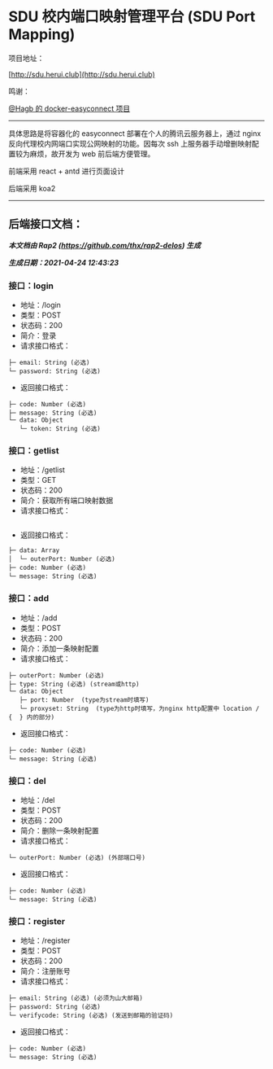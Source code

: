 # SDU 校内端口映射管理平台 (SDU Port Mapping)

项目地址：

[http://sdu.herui.club](http://sdu.herui.club)

鸣谢：

[@Hagb 的 docker-easyconnect 项目](https://github.com/Hagb/docker-easyconnect)

---

具体思路是将容器化的 easyconnect 部署在个人的腾讯云服务器上，通过 nginx 反向代理校内网端口实现公网映射的功能。因每次 ssh 上服务器手动增删映射配置较为麻烦，故开发为 web 前后端方便管理。

前端采用 react + antd 进行页面设计

后端采用 koa2

---

## 后端接口文档：

**_本文档由 Rap2 (https://github.com/thx/rap2-delos) 生成_**

**_生成日期：2021-04-24 12:43:23_**

### 接口：login

- 地址：/login
- 类型：POST
- 状态码：200
- 简介：登录
- 请求接口格式：

```
├─ email: String (必选)
└─ password: String (必选)

```

- 返回接口格式：

```
├─ code: Number (必选)
├─ message: String (必选)
└─ data: Object
   └─ token: String (必选)

```

### 接口：getlist

- 地址：/getlist
- 类型：GET
- 状态码：200
- 简介：获取所有端口映射数据
- 请求接口格式：

```

```

- 返回接口格式：

```
├─ data: Array
│  └─ outerPort: Number (必选)
├─ code: Number (必选)
└─ message: String (必选)

```

### 接口：add

- 地址：/add
- 类型：POST
- 状态码：200
- 简介：添加一条映射配置
- 请求接口格式：

```
├─ outerPort: Number (必选)
├─ type: String (必选) (stream或http)
└─ data: Object
   ├─ port: Number  (type为stream时填写)
   └─ proxyset: String  (type为http时填写，为nginx http配置中 location / {  } 内的部分)

```

- 返回接口格式：

```
├─ code: Number (必选)
└─ message: String (必选)

```

### 接口：del

- 地址：/del
- 类型：POST
- 状态码：200
- 简介：删除一条映射配置
- 请求接口格式：

```
└─ outerPort: Number (必选) (外部端口号)

```

- 返回接口格式：

```
├─ code: Number (必选)
└─ message: String (必选)

```

### 接口：register

- 地址：/register
- 类型：POST
- 状态码：200
- 简介：注册账号
- 请求接口格式：

```
├─ email: String (必选) (必须为山大邮箱)
├─ password: String (必选)
└─ verifycode: String (必选) (发送到邮箱的验证码)

```

- 返回接口格式：

```
├─ code: Number (必选)
└─ message: String (必选)

```
